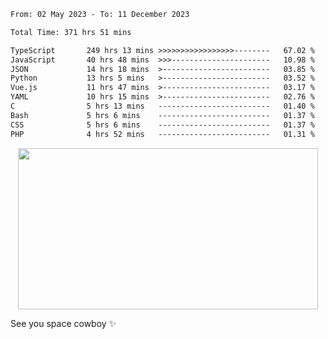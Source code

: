 
 <!--START_SECTION:waka-->

```txt
From: 02 May 2023 - To: 11 December 2023

Total Time: 371 hrs 51 mins

TypeScript       249 hrs 13 mins >>>>>>>>>>>>>>>>>--------   67.02 %
JavaScript       40 hrs 48 mins  >>>----------------------   10.98 %
JSON             14 hrs 18 mins  >------------------------   03.85 %
Python           13 hrs 5 mins   >------------------------   03.52 %
Vue.js           11 hrs 47 mins  >------------------------   03.17 %
YAML             10 hrs 15 mins  >------------------------   02.76 %
C                5 hrs 13 mins   -------------------------   01.40 %
Bash             5 hrs 6 mins    -------------------------   01.37 %
CSS              5 hrs 6 mins    -------------------------   01.37 %
PHP              4 hrs 52 mins   -------------------------   01.31 %
```

<!--END_SECTION:waka-->
 
 
 <!--
 <p align="center">
           <img src="https://wakatime.com/share/@b21fb822-1b1e-4a56-b3ac-d647f03795fd/3d8fc332-54a6-4d29-9469-965955d6e018.svg"/>
 </p>
 <p align="center">
  <img src="https://wakatime.com/share/@b21fb822-1b1e-4a56-b3ac-d647f03795fd/5d7b153c-4137-40c1-8270-25e516f9619c.svg"/>
 </p>
 -->
 <div style="display: flex; width: 100%; justify-content:center;">
   <img align="center" src="https://media.giphy.com/media/11KzOet1ElBDz2/giphy.gif" width="480" height="258" /> 

 </div>

See you space cowboy ✨ 


 

